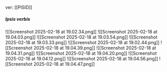 ver:
	[[PISID]]

##### Ipsis verbis

![[Screenshot 2025-02-18 at 19.02.34.png]]
![[Screenshot 2025-02-18 at 19.04.03.png]]
![[Screenshot 2025-02-18 at 19.03.54.png]]
![[Screenshot 2025-02-18 at 19.03.33.png]]
![[Screenshot 2025-02-18 at 19.02.44.png]]
![[Screenshot 2025-02-18 at 19.04.39.png]]
![[Screenshot 2025-02-18 at 19.04.31.png]]
![[Screenshot 2025-02-18 at 19.04.20.png]]
![[Screenshot 2025-02-18 at 19.04.12.png]]
![[Screenshot 2025-02-18 at 19.04.56.png]]
![[Screenshot 2025-02-18 at 19.04.47.png]]
